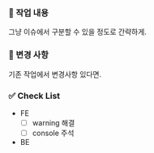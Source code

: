 ### 📌 작업 내용

그냥 이슈에서 구분할 수 있을 정도로 간략하게.

### 📌 변경 사항

기존 작업에서 변경사항 있다면.

### ✅ Check List

- FE
  - [ ] warning 해결
  - [ ] console 주석
- BE
